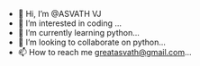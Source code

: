 - 👋 Hi, I’m @ASVATH VJ
- 👀 I’m interested in coding ...
- 🌱 I’m currently learning python...
- 💞️ I’m looking to collaborate on python...
- 📫 How to reach me greatasvath@gmail.com...

<!---
ASVATH2029/ASVATH2029 is a ✨ special ✨ repository because its `README.md` (this file) appears on your GitHub profile.
You can click the Preview link to take a look at your changes.
--->
